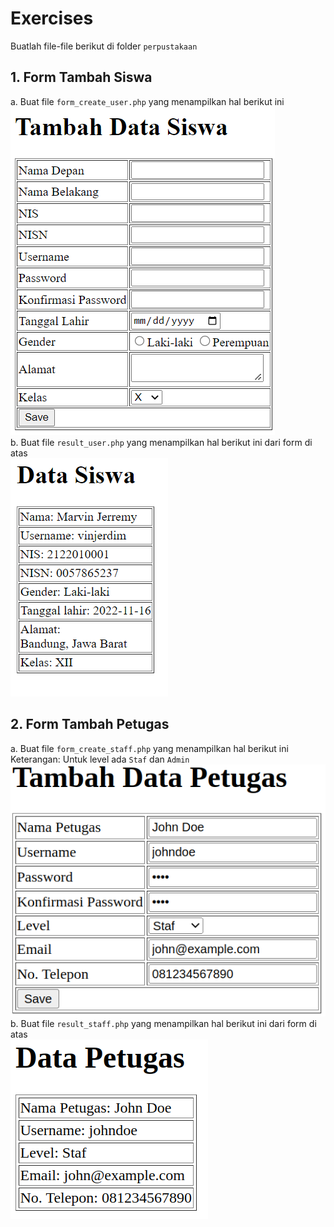 # Exercises

Buatlah file-file berikut di folder `perpustakaan`

## 1. Form Tambah Siswa
a. Buat file `form_create_user.php` yang menampilkan hal berikut ini<br>
![create_user](./assets/create_user.png)<br>
b. Buat file `result_user.php` yang menampilkan hal berikut ini dari form di atas<br>
![user](./assets/user.png)<br>

## 2. Form Tambah Petugas
a. Buat file `form_create_staff.php` yang menampilkan hal berikut ini<br>
Keterangan: Untuk level ada `Staf` dan `Admin`<br>
![create_staff](./assets/create_staff.png)<br>
b. Buat file `result_staff.php` yang menampilkan hal berikut ini dari form di atas<br>
![staff](./assets/staff.png)<br>
